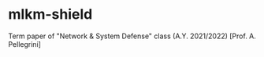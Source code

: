# mlkm-shield
Term paper of "Network &amp; System Defense" class (A.Y. 2021/2022) [Prof. A. Pellegrini]
